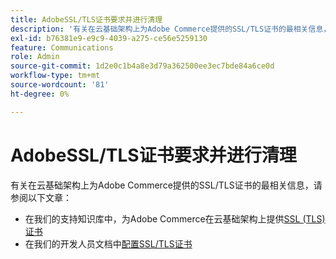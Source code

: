 ```yaml
---
title: AdobeSSL/TLS证书要求并进行清理
description: '有关在云基础架构上为Adobe Commerce提供的SSL/TLS证书的最相关信息，请参阅以下文章：'
exl-id: b76381e9-e9c9-4039-a275-ce56e5259130
feature: Communications
role: Admin
source-git-commit: 1d2e0c1b4a8e3d79a362500ee3ec7bde84a6ce0d
workflow-type: tm+mt
source-wordcount: '81'
ht-degree: 0%

---
```


# AdobeSSL/TLS证书要求并进行清理

有关在云基础架构上为Adobe Commerce提供的SSL/TLS证书的最相关信息，请参阅以下文章：

* 在我们的支持知识库中，为Adobe Commerce在云基础架构上提供[SSL (TLS)证书](/help/how-to/general/ssl-tls-certificates-for-magento-commerce-cloud-faq.md)
* 在我们的开发人员文档中[配置SSL/TLS证书](https://devdocs.magento.com/cloud/cdn/configure-fastly.html#provision-ssltls-certificates)
